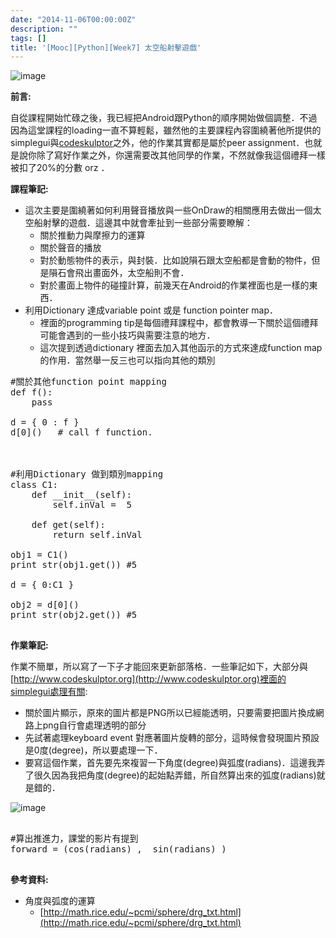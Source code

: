 ```yaml
---
date: "2014-11-06T00:00:00Z"
description: ""
tags: []
title: '[Mooc][Python][Week7] 太空船射擊遊戲'
---
```


![image](https://www.python.org/static/img/python-logo.png)


**前言:**

自從課程開始忙碌之後，我已經把Android跟Python的順序開始做個調整．不過因為這堂課程的loading一直不算輕鬆，雖然他的主要課程內容圍繞著他所提供的simplegui與[codeskulptor](http://www.codeskulptor.org/)之外，他的作業其實都是屬於peer assignment．也就是說你除了寫好作業之外，你還需要改其他同學的作業，不然就像我這個禮拜一樣被扣了20%的分數 orz ．

**課程筆記:**

- 這次主要是圍繞著如何利用聲音播放與一些OnDraw的相關應用去做出一個太空船射擊的遊戲．這邊其中就會牽扯到一些部分需要瞭解：
    - 關於推動力與摩擦力的運算
    - 關於聲音的播放
    - 對於動態物件的表示，與封裝．比如說隕石跟太空船都是會動的物件，但是隕石會飛出畫面外，太空船則不會．
    - 對於畫面上物件的碰撞計算，前幾天在Android的作業裡面也是一樣的東西．     
- 利用Dictionary 達成variable point 或是 function pointer map．
    - 裡面的programming tip是每個禮拜課程中，都會教導一下關於這個禮拜可能會遇到的一些小技巧與需要注意的地方．
    - 這次提到透過dictionary 裡面去加入其他函示的方式來達成function map的作用．當然舉一反三也可以指向其他的類別



<pre class="prettyprint">
#關於其他function point mapping
def f():
    pass

d = { 0 : f }
d[0]()   # call f function.    



#利用Dictionary 做到類別mapping
class C1:
    def __init__(self):
        self.inVal =  5
        
    def get(self):        
        return self.inVal
    
obj1 = C1()
print str(obj1.get()) #5

d = { 0:C1 }

obj2 = d[0]()
print str(obj2.get()) #5

</pre>


**作業筆記:**

作業不簡單，所以寫了一下子才能回來更新部落格．一些筆記如下，大部分與[http://www.codeskulptor.org](http://www.codeskulptor.org)裡面的simplegui處理有關:

- 關於圖片顯示，原來的圖片都是PNG所以已經能透明，只要需要把圖片換成網路上png自行會處理透明的部分
- 先試著處理keyboard event 對應著圖片旋轉的部分，這時候會發現圖片預設是0度(degree)，所以要處理一下．
- 要寫這個作業，首先要先來複習一下角度(degree)與弧度(radians)．這邊我弄了很久因為我把角度(degree)的起始點弄錯，所自然算出來的弧度(radians)就是錯的．  

![image](http://math.rice.edu/~pcmi/sphere/degrad.gif)

<pre class="prettyprint">

#算出推進力，課堂的影片有提到
forward = (cos(radians) ,  sin(radians) )

</pre>


**參考資料:**

- 角度與弧度的運算
    - [http://math.rice.edu/~pcmi/sphere/drg_txt.html](http://math.rice.edu/~pcmi/sphere/drg_txt.html) 
    
